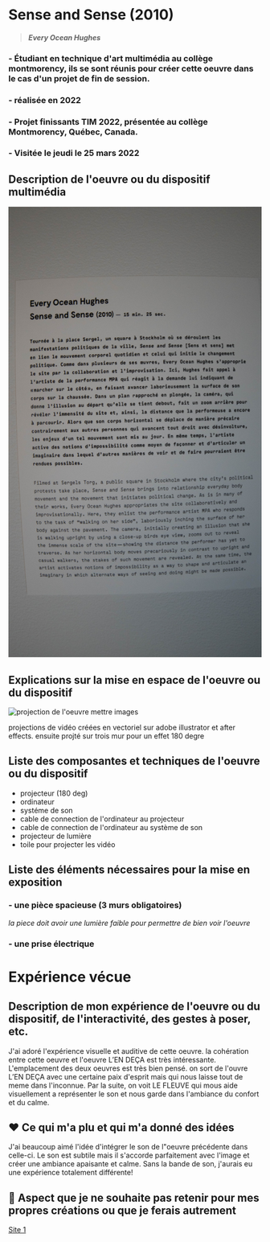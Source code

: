 # Sense and Sense (2010)
>#### *Every Ocean Hughes* 

### - Étudiant en technique d'art multimédia au collège montmorency, ils se sont réunis pour créer cette oeuvre dans le cas d'un projet de fin de session.  


### - réalisée en 2022


### - Projet finissants TIM 2022, présentée au collège Montmorency, Québec, Canada.



### - Visitée le jeudi le 25 mars 2022


## Description de l'oeuvre ou du dispositif multimédia

![description de l'oeuvre](media/description.jpg)


## Explications sur la mise en espace de l'oeuvre ou du dispositif 
![projection de l'oeuvre](media/projection.jpg)
mettre images

projections de vidéo créées en vectoriel sur adobe illustrator et after effects. ensuite projté sur trois mur pour un effet 180 degre


## Liste des composantes et techniques de l'oeuvre ou du dispositif 

- projecteur (180 deg)
- ordinateur
- systéme de son
- cable de connection de l'ordinateur au projecteur 
- cable de connection de l'ordinateur au système de son
- projecteur de lumière
- toile pour projecter les vidéo



## Liste des éléments nécessaires pour la mise en exposition


### - une pièce spacieuse (3 murs obligatoires)

 *la piece doit avoir une lumière faible pour permettre de bien voir l'oeuvre*

### - une prise électrique

# Expérience vécue

## Description de mon expérience de l'oeuvre ou du dispositif, de l'interactivité, des gestes à poser, etc.
J'ai adoré l'expérience visuelle et auditive de cette oeuvre. la cohération entre cette oeuvre et l'oeuvre L’EN DEÇA est très intéressante. L'emplacement des deux oeuvres est très bien pensé. on sort de l'ouvre L’EN DEÇA avec une certaine paix d'esprit mais qui nous laisse tout de meme dans l'inconnue. Par la suite, on voit LE FLEUVE qui mous aide visuellement a représenter le son et nous garde dans l'ambiance du confort et du calme.

## ❤️ Ce qui m'a plu et qui m'a donné des idées 

J'ai beaucoup aimé l'idée d'intégrer le son de l"oeuvre précédente dans celle-ci. Le son est subtile mais il s'accorde parfaitement avec l'image et créer une ambiance apaisante et calme. Sans la bande de son, j'aurais eu une expérience totalement différente!

## 🤔 Aspect que je ne souhaite pas retenir pour mes propres créations ou que je ferais autrement




[Site 1](https://tim-montmorency.com/2022/projets/L-horloge-de-l-apocalypse/docs/web/index.html)
